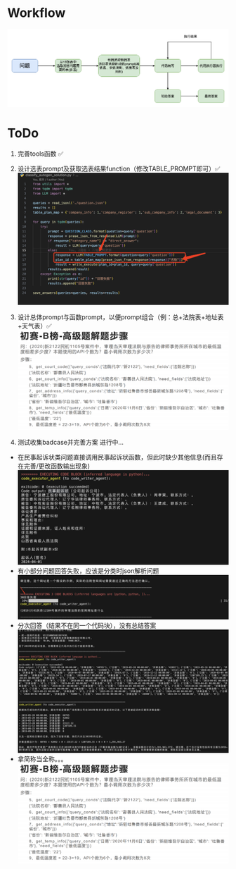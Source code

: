 # Workflow
![](img/b_list.png)
# ToDo
1. 完善tools函数 ✅

2. 设计选表prompt及获取选表结果function（修改TABLE_PROMPT即可）✅
![](img/classify.png)

3. 设计总体prompt与函数prompt，以便prompt组合（例：总+法院表+地址表+天气表）✅
![](img/example.png)

4. 测试收集badcase并完善方案 进行中...
* 在民事起诉状类问题直接调用民事起诉状函数，但此时缺少其他信息(而且存在完善/更改函数输出现象)
![](img/民事起诉状.png)
* 有小部分问题回答失败，应该是分类时json解析问题
![](img/回答失败.png)
* 分次回答（结果不在同一个代码块），没有总结答案
![](img/分次回答.png)
* 拿简称当全称。。。
![](img/简称.png)